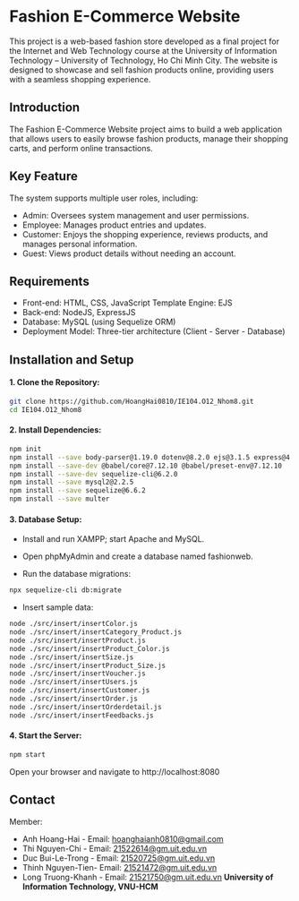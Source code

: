 # Fashion E-Commerce Website
This project is a web-based fashion store developed as a final project for the Internet and Web Technology course at the University of Information Technology – University of Technology, Ho Chi Minh City. The website is designed to showcase and sell fashion products online, providing users with a seamless shopping experience.
## Introduction
The Fashion E-Commerce Website project aims to build a web application that allows users to easily browse fashion products, manage their shopping carts, and perform online transactions. 
## Key Feature
The system supports multiple user roles, including:
- Admin: Oversees system management and user permissions.
- Employee: Manages product entries and updates.
- Customer: Enjoys the shopping experience, reviews products, and manages personal information.
- Guest: Views product details without needing an account.
## Requirements
- Front-end: HTML, CSS, JavaScript Template Engine: EJS
- Back-end: NodeJS, ExpressJS
- Database: MySQL (using Sequelize ORM)
- Deployment Model: Three-tier architecture (Client - Server - Database)
## Installation and Setup
#### 1. Clone the Repository:
```bash
git clone https://github.com/HoangHai0810/IE104.O12_Nhom8.git
cd IE104.O12_Nhom8
```
#### 2. Install Dependencies:
```bash
npm init
npm install --save body-parser@1.19.0 dotenv@8.2.0 ejs@3.1.5 express@4.17.1
npm install --save-dev @babel/core@7.12.10 @babel/preset-env@7.12.10
npm install --save-dev sequelize-cli@6.2.0
npm install --save mysql2@2.2.5
npm install --save sequelize@6.6.2
npm install --save multer
```
#### 3. Database Setup:
- Install and run XAMPP; start Apache and MySQL.

- Open phpMyAdmin and create a database named fashionweb.

- Run the database migrations:

```bash
npx sequelize-cli db:migrate
```
- Insert sample data:
```bash
node ./src/insert/insertColor.js
node ./src/insert/insertCategory_Product.js
node ./src/insert/insertProduct.js
node ./src/insert/insertProduct_Color.js
node ./src/insert/insertSize.js
node ./src/insert/insertProduct_Size.js
node ./src/insert/insertVoucher.js
node ./src/insert/insertUsers.js
node ./src/insert/insertCustomer.js
node ./src/insert/insertOrder.js
node ./src/insert/insertOrderdetail.js
node ./src/insert/insertFeedbacks.js
```
#### 4. Start the Server:

```bash
npm start
```

Open your browser and navigate to http://localhost:8080
## Contact
Member:
- Anh Hoang-Hai - Email: hoanghaianh0810@gmail.com
- Thi Nguyen-Chi - Email: 21522614@gm.uit.edu.vn
- Duc Bui-Le-Trong - Email: 21520725@gm.uit.edu.vn
- Thinh Nguyen-Tien- Email: 21521472@gm.uit.edu.vn
- Long Truong-Khanh - Email: 21521750@gm.uit.edu.vn
**University of Information Technology, VNU-HCM**
